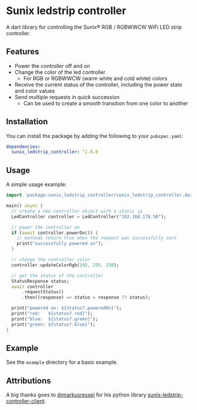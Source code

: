 # Sunix ledstrip controller

A dart library for controlling the Sunix® RGB / RGBWWCW WiFi LED strip controller.


## Features
- Power the controller off and on
- Change the color of the led controller
	- For RGB or RGBWWCW (warm white and cold white) colors
- Receive the current status of the controller, including the power state and color values
- Send multiple requests in quick succession
	- Can be used to create a smooth transition from one color to another


## Installation
You can install the package by adding the following to your `pubspec.yaml`:
```yaml
dependencies:
  sunix_ledstrip_controller: ^1.0.0
```


## Usage

A simple usage example:

```dart
import 'package:sunix_ledstrip_controller/sunix_ledstrip_controller.dart';

main() async {
  // create a new controller object with a static ip
  LedController controller = LedController("192.168.178.50");

  // power the controller on
  if (await controller.powerOn()) {
    // methods return true when the request was successfully sent
    print("successfully powered on");
  }

  // change the controller color
  controller.updateColorRgb(192, 255, 238);

  // get the status of the controller
  StatusResponse status;
  await controller
      .requestStatus()
      .then((response) => status = response ?? status);

  print("powered on: ${status?.poweredOn}");
  print("red:   ${status?.red}");
  print("blue:  ${status?.green}");
  print("green: ${status?.blue}");
}
```

## Example

See the `example` directory for a basic example.

## Attributions
A big thanks goes to [@markusressel](https://github.com/markusressel) for his python library [sunix-ledstrip-controller-client](https://github.com/markusressel/sunix-ledstrip-controller-client).
